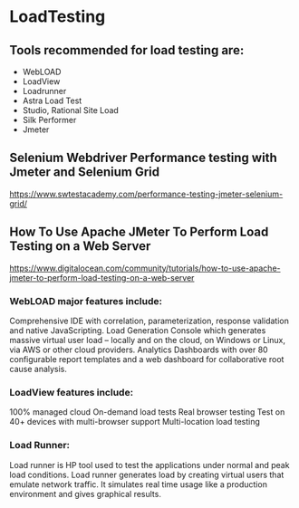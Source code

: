 # LoadTesting

## Tools recommended for load testing are:
- WebLOAD
- LoadView
- Loadrunner
- Astra Load Test
- Studio, Rational Site Load
- Silk Performer
- Jmeter



## Selenium Webdriver Performance testing with Jmeter and Selenium Grid
 https://www.swtestacademy.com/performance-testing-jmeter-selenium-grid/


## How To Use Apache JMeter To Perform Load Testing on a Web Server
https://www.digitalocean.com/community/tutorials/how-to-use-apache-jmeter-to-perform-load-testing-on-a-web-server 

### WebLOAD major features include:

Comprehensive IDE with correlation, parameterization, response validation and native JavaScripting.
Load Generation Console which generates massive virtual user load – locally and on the cloud, on Windows or Linux, via AWS or other cloud providers.
Analytics Dashboards with over 80 configurable report templates and a web dashboard for collaborative root cause analysis.


### LoadView features include:

100% managed cloud
On-demand load tests
Real browser testing
Test on 40+ devices with multi-browser support
Multi-location load testing

### Load Runner:
Load runner is HP tool used to test the applications under normal and peak load conditions. Load runner generates load by creating virtual users that emulate network traffic. It simulates real time usage like a production environment and gives graphical results.


